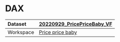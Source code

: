 



# DAX

|Dataset|[20220929_PricePriceBaby_VF](./../20220929_PricePriceBaby_VF.md)|
| :--- | :--- |
|Workspace|[Price price baby](../../Workspaces/Price-price-baby.md)|
